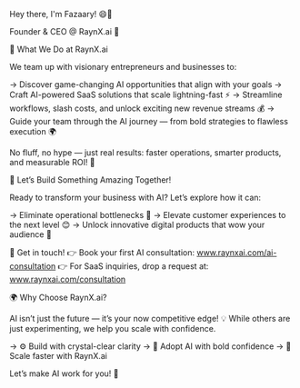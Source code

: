 Hey there, I'm Fazaary! 😄👋

Founder & CEO @ RaynX.ai 🚀

🌟 What We Do at RaynX.ai

We team up with visionary entrepreneurs and businesses to:

→ Discover game-changing AI opportunities that align with your goals
→ Craft AI-powered SaaS solutions that scale lightning-fast ⚡
→ Streamline workflows, slash costs, and unlock exciting new revenue streams 💰
→ Guide your team through the AI journey — from bold strategies to flawless execution 🌍

No fluff, no hype — just real results: faster operations, smarter products, and measurable ROI! 🎯

🤝 Let’s Build Something Amazing Together!

Ready to transform your business with AI? Let’s explore how it can:

→ Eliminate operational bottlenecks 🚧
→ Elevate customer experiences to the next level 😊
→ Unlock innovative digital products that wow your audience 🌟

📩 Get in touch!
👉 Book your first AI consultation: www.raynxai.com/ai-consultation
👉 For SaaS inquiries, drop a request at: www.raynxai.com/consultation

🌍 Why Choose RaynX.ai?

AI isn’t just the future — it’s your now competitive edge! 💡
While others are just experimenting, we help you scale with confidence.

→ ⚙️ Build with crystal-clear clarity
→ 🧠 Adopt AI with bold confidence
→ 🚀 Scale faster with RaynX.ai

Let’s make AI work for you! 💪
